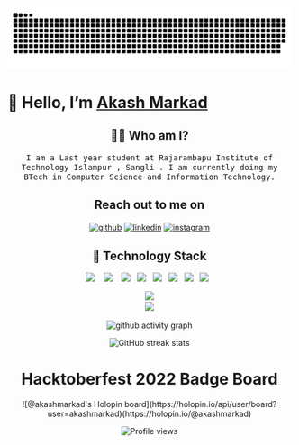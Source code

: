 
<!--- AkashMarkad/AkashMarkad is a ✨ special ✨ repository because its `README.md` (this file) appears on your GitHub profile.
You can click the Preview link to take a look at your changes.  --->

<div align="center">
  <a href="https://github.com/AkashMarkad/">
  <img  src="https://github.com/1999AZZAR/1999AZZAR/blob/main/resources/img/grid-snake.svg" alt="snake" /></a>
</div>

# 👋 Hello, I’m [Akash Markad](https://github.com/AkashMarkad)
<!-- <h1 align="center"> Hi 👋, I'm Akash Markad</h1> -->
<p align="center">
    <a href="https://github.com/AkashMarkad"></a> 
</p>
<h2 align="center"> 👨‍💻 Who am I?</h2>

<p align="center">
  <samp>I am a Last year student at Rajarambapu Institute of Technology Islampur , Sangli . I am currently doing my BTech in Computer Science and Information Technology. 
</samp><br>
</p>


<h2 align="center">Reach out to me on </h2>

<div align="center">

[<img align="center" src='https://cdn.jsdelivr.net/npm/simple-icons@3.0.1/icons/github.svg' alt='github' height='40'>](https://github.com/AkashMarkad) 
[<img align="center" src='https://cdn.jsdelivr.net/npm/simple-icons@3.0.1/icons/linkedin.svg' alt='linkedin' height='40'>](https://www.linkedin.com/in/akash-markad-7218b4195/) 
[<img align="center" src='https://cdn.jsdelivr.net/npm/simple-icons@3.0.1/icons/instagram.svg' alt='instagram' height='40'>](https://www.instagram.com/akash_markad_001/) 

<!-- <a href="https://linkedin.com/in/akash-markad-7218b4195/" target="blank"><img align="center" src="https://raw.githubusercontent.com/rahuldkjain/github-profile-readme-generator/master/src/images/icons/Social/linked-in-alt.svg" alt="Akash Markad" height="30" width="40" /></a>
<a href="https://instagram.com/akash_markad_001" target="blank"><img align="center" src="https://raw.githubusercontent.com/rahuldkjain/github-profile-readme-generator/master/src/images/icons/Social/instagram.svg" alt="akash_markad_001" height="30" width="40" /></a>
 -->
</div>
<h2 align="center"> 🔭 Technology Stack</h2>

<p align="center">
  <img src="https://img.shields.io/badge/node.js%20-%2343853D.svg?&style=for-the-badge&logo=node.js&logoColor=white" />&nbsp;&nbsp;&nbsp;
    <img src="https://img.shields.io/badge/html5%20-%2343853D.svg?&style=for-the-badge&logo=html5&logoColor=white"     />&nbsp;&nbsp;&nbsp;
<img src="https://img.shields.io/badge/css3%20-%2343853D.svg?&style=for-the-badge&logo=css3&logoColor=white " />&nbsp;&nbsp;
<img src="https://img.shields.io/badge/javascript%20-%2343853D.svg?&style=for-the-badge&logo=javascript&logoColor=white " />&nbsp;&nbsp;
<img src="https://img.shields.io/badge/python%20-%2342853D.svg?&style=for-the-badge&logo=python&logoColor=white" />&nbsp;&nbsp; 
<img src="https://img.shields.io/badge/express%20-%2342853D.svg?&style=for-the-badge&logo=express&logoColor=white" />&nbsp;&nbsp;
<img src="https://img.shields.io/badge/mongodb%20-%2342853D.svg?&style=for-the-badge&logo=mongodb&logoColor=white" />&nbsp;&nbsp;
 <img src="https://img.shields.io/badge/java%20-%2342853D.svg?&style=for-the-badge&logo=java&logoColor=white" />&nbsp;&nbsp;
 </p>

<div align="center">
    <img src="https://github-readme-stats.vercel.app/api?username=AkashMarkad&count_private=true&show_icons=true&theme=tokyonight" />
</div>

<div align="center">
<img src="https://github-readme-stats.vercel.app/api/top-langs/?username=AkashMarkad&layout=compact&theme=react&count_private=false" />
</div>

 <div align="center">
     
![github activity graph](https://activity-graph.herokuapp.com/graph?username=AkashMarkad&theme=dracula&layout=compact&title_color=FF69B4&hide_border=true&area=true)
</div>
 

<div align="center">
    
![GitHub streak stats](https://github-readme-streak-stats.herokuapp.com/?user=AkashMarkad)  
</div>

<div align="center">
<h1> Hacktoberfest 2022 Badge Board</h1>
![@akashmarkad's Holopin board](https://holopin.io/api/user/board?user=akashmarkad)(https://holopin.io/@akashmarkad)
</div>
    
<div align="center">
        
![Profile views](https://gpvc.arturio.dev/AkashMarkad)  
 </div>
